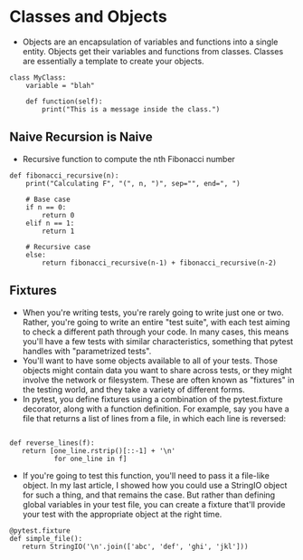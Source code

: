 # Classes and Objects
* Objects are an encapsulation of variables and functions into a single entity. Objects get their variables and functions from classes. Classes are essentially a template to create your objects.
```
class MyClass:
    variable = "blah"

    def function(self):
        print("This is a message inside the class.")
```

## Naive Recursion is Naive
* Recursive function to compute the nth Fibonacci number 
```
def fibonacci_recursive(n):
    print("Calculating F", "(", n, ")", sep="", end=", ")

    # Base case
    if n == 0:
        return 0
    elif n == 1:
        return 1

    # Recursive case
    else:
        return fibonacci_recursive(n-1) + fibonacci_recursive(n-2)
```

## Fixtures
* When you're writing tests, you're rarely going to write just one or two. Rather, you're going to write an entire "test suite", with each test aiming to check a different path through your code. In many cases, this means you'll have a few tests with similar characteristics, something that pytest handles with "parametrized tests".
* You'll want to have some objects available to all of your tests. Those objects might contain data you want to share across tests, or they might involve the network or filesystem. These are often known as "fixtures" in the testing world, and they take a variety of different forms.
* In pytest, you define fixtures using a combination of the pytest.fixture decorator, along with a function definition. For example, say you have a file that returns a list of lines from a file, in which each line is reversed:
```

def reverse_lines(f):
   return [one_line.rstrip()[::-1] + '\n'
           for one_line in f]
```
* If you're going to test this function, you'll need to pass it a file-like object. In my last article, I showed how you could use a StringIO object for such a thing, and that remains the case. But rather than defining global variables in your test file, you can create a fixture that'll provide your test with the appropriate object at the right time.
```
@pytest.fixture
def simple_file():
   return StringIO('\n'.join(['abc', 'def', 'ghi', 'jkl']))
```
